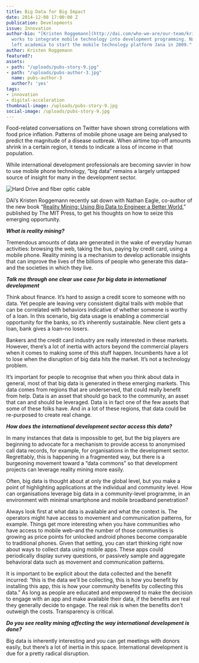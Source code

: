 ```yaml
---
title: Big Data for Big Impact
date: 2014-12-08 17:00:00 Z
publication: Developments
issue: Innovation
author-bio: "[Kristen Roggemann](http://dai.com/who-we-are/our-team/kristen-roggemann)
  works to integrate mobile technology into development programming. Nathan Eagle
  left academia to start the mobile technology platform Jana in 2009."
author: Kristen Roggemann
featured?: 
assets:
- path: "/uploads/pubs-story-9.jpg"
- path: "/uploads/pubs-author-3.jpg"
  name: pubs-author-3
  author?: 'yes'
tags:
- innovation
- digital-acceleration
thumbnail-image: /uploads/pubs-story-9.jpg
social-image: /uploads/pubs-story-9.jpg
---
```


<p>Food-related conversations on Twitter have shown strong correlations with food price inflation. Patterns of mobile phone usage are being analysed to predict the magnitude of a disease outbreak. When airtime top-off amounts shrink in a certain region, it tends to indicate a loss of income in that population.
</p>



<p>While international development professionals are becoming savvier in how to use mobile phone technology, “big data” remains a largely untapped source of insight for many in the development sector.
</p>

![Hard Drive and fiber optic cable](/uploads/pubs-story-9.jpg "Photo credit: flickr.com/photos/nickwheeleroz") 

<p>DAI’s Kristen Roggemann recently sat down with Nathan Eagle, co-author of the new book “<a href="http://mitpress.mit.edu/books/reality-mining">Reality Mining: Using Big Data to Engineer a Better World</a>,” published by The MIT Press, to get his thoughts on how to seize this emerging opportunity.
</p>

<p><strong><em>What is reality mining?</em></strong></p>

<p>Tremendous amounts of data are generated in the wake of everyday human activities: browsing the web, taking the bus, paying by credit card, using a mobile phone. Reality mining is a mechanism to develop actionable insights that can improve the lives of the billions of people who generate this data–and the societies in which they live.
</p>

<p><strong><em>Talk me through one clear use case for big data in international development</em></strong></p>

<p>Think about finance. It’s hard to assign a credit score to someone with no data. Yet people are leaving very consistent digital trails with mobile that can be correlated with behaviors indicative of whether someone is worthy of a loan. In this scenario, big data usage is enabling a commercial opportunity for the banks, so it’s inherently sustainable. New client gets a loan, bank gives a loan–no losers.
</p>

<p>Bankers and the credit card industry are really interested in these markets. However, there’s a lot of inertia with actors beyond the commercial players when it comes to making some of this stuff happen. Incumbents have a lot to lose when the disruption of big data hits the market. It’s not a technology problem.
</p>

<p>It’s important for people to recognise that when you think about data in general, most of that big data is generated in these emerging markets. This data comes from regions that are underserved, that could really benefit from help. Data is an asset that should go back to the community, an asset that can and should be leveraged. Data is in fact one of the few assets that some of these folks have. And in a lot of these regions, that data could be re-purposed to create real change.
</p>

<p><strong><em>How does the international development sector access this data?</em></strong></p>

<p>In many instances that data is impossible to get, but the big players are beginning to advocate for a mechanism to provide access to anonymised call data records, for example, for organisations in the development sector. Regrettably, this is happening in a fragmented way, but there is a burgeoning movement toward a “data commons” so that development projects can leverage reality mining more easily.
</p>

<p>Often, big data is thought about at only the global level, but you make a point of highlighting applications at the individual and community level. How can organisations leverage big data in a community-level programme, in an environment with minimal smartphone and mobile broadband penetration?
</p>

<p>Always look first at what data is available and what the context is. The operators might have access to movement and communication patterns, for example. Things get more interesting when you have communities who have access to mobile web–and the number of those communities is growing as price points for unlocked android phones become comparable to traditional phones. Given that setting, you can start thinking right now about ways to collect data using mobile apps. These apps could periodically display survey questions, or passively sample and aggregate behavioral data such as movement and communication patterns.
</p>

<p>It is important to be explicit about the data collected and the benefit incurred: “this is the data we’ll be collecting, this is how you benefit by installing this app, this is how your community benefits by collecting this data.” As long as people are educated and empowered to make the decision to engage with an app and make available their data, if the benefits are real they generally decide to engage. The real risk is when the benefits don’t outweigh the costs. Transparency is critical.
</p>

<p><strong><em>Do you see reality mining affecting the way international development is done?</em></strong></p>

<p>Big data is inherently interesting and you can get meetings with donors easily, but there’s a lot of inertia in this space. International development is due for a pretty radical disruption.
</p>
